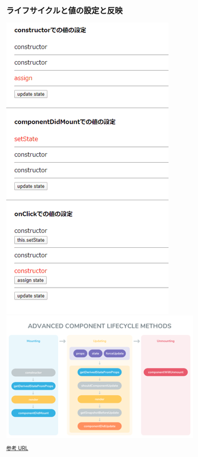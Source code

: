 ## ライフサイクルと値の設定と反映

![DEMO](./image/react-router.gif)
![ライフサイクル](./image/react-life-cycle.png)

[参考 URL](https://qiita.com/Julia0709/items/3c3fc8d29fd2e56ed7a9)
